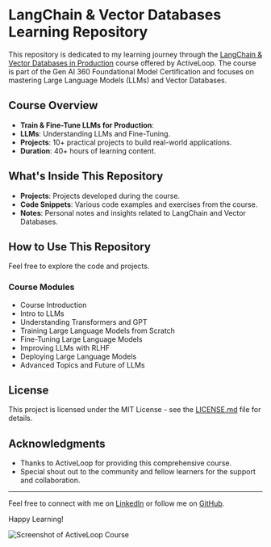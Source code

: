# LangChain & Vector Databases Learning Repository

This repository is dedicated to my learning journey through the [LangChain & Vector Databases in Production](https://learn.activeloop.ai/courses/langchain) course offered by ActiveLoop. The course is part of the Gen AI 360 Foundational Model Certification and focuses on mastering Large Language Models (LLMs) and Vector Databases.

## Course Overview

- **Train & Fine-Tune LLMs for Production**:
- **LLMs**: Understanding LLMs and Fine-Tuning.
- **Projects**: 10+ practical projects to build real-world applications.
- **Duration**: 40+ hours of learning content.

## What's Inside This Repository

- **Projects**: Projects developed during the course.
- **Code Snippets**: Various code examples and exercises from the course.
- **Notes**: Personal notes and insights related to LangChain and Vector Databases.

## How to Use This Repository

Feel free to explore the code and projects.

### Course Modules

- Course Introduction
- Intro to LLMs
- Understanding Transformers and GPT
- Training Large Language Models from Scratch
- Fine-Tuning Large Language Models
- Improving LLMs with RLHF
- Deploying Large Language Models
- Advanced Topics and Future of LLMs

## License

This project is licensed under the MIT License - see the [LICENSE.md](LICENSE.md) file for details.

## Acknowledgments

- Thanks to ActiveLoop for providing this comprehensive course.
- Special shout out to the community and fellow learners for the support and collaboration.

---

Feel free to connect with me on [LinkedIn](https://www.linkedin.com/in/john-leskas/) or follow me on [GitHub](https://github.com/jin0x).

Happy Learning!

![Screenshot of ActiveLoop Course](course.png)
